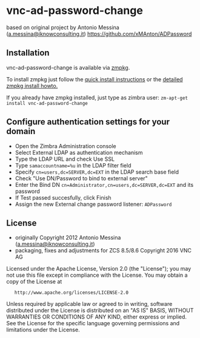 vnc-ad-password-change
======================

based on original project by Antonio Messina (a.messina@iknowconsulting.it) https://github.com/xMAnton/ADPassword

## Installation
vnc-ad-password-change is available via [zmpkg](https://github.com/vnc-biz/zcs-zmpkg).

To install zmpkg just follow the [quick install instructions](https://collaboration.vnc.biz/product-area/vnc-business-cloud-apps/vnc-zimlets/zmpkg/zmpkg-and-vnc-zimlets-installation-info) or the [detailed zmpkg install howto.](https://collaboration.vnc.biz/product-area/vnc-business-cloud-apps/vnc-zimlets/zmpkg/zmpkg-manual-with-screenshots)

If you already have zmpkg installed, just type as zimbra user:
`zm-apt-get install vnc-ad-password-change`


## Configure authentication settings for your domain

* Open the Zimbra Administration console
* Select External LDAP as authentication mechanism
* Type the LDAP URL and check Use SSL
* Type `samaccountname=%u` in the LDAP filter field
* Specify `cn=users,dc=SERVER,dc=EXT` in the LDAP search base field
* Check "Use DN/Password to bind to external server"
* Enter the Bind DN `cn=Administrator,cn=users,dc=SERVER,dc=EXT` and its password
* If Test passed succesfully, click Finish
* Assign the new External change password listener: `ADPassword`



## License
* originally Copyright 2012 Antonio Messina (a.messina@iknowconsulting.it)
* packaging, fixes and adjustments for ZCS 8.5/8.6 Copyright 2016 VNC AG

Licensed under the Apache License, Version 2.0 (the "License"); you may not use this file except in compliance with the License. You may obtain a copy of the License at

       http://www.apache.org/licenses/LICENSE-2.0
Unless required by applicable law or agreed to in writing, software
distributed under the License is distributed on an "AS IS" BASIS,
WITHOUT WARRANTIES OR CONDITIONS OF ANY KIND, either express or implied.
See the License for the specific language governing permissions and
limitations under the License.
